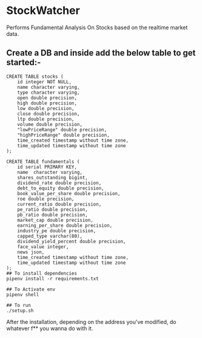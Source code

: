 # StockWatcher
Performs Fundamental Analysis On Stocks based on the realtime market data. 

## Create a DB and inside add the below table to get started:-
```
CREATE TABLE stocks (
    id integer NOT NULL,
    name character varying,
    type character varying,
    open double precision,
    high double precision,
    low double precision,
    close double precision,
    ltp double precision,
    volume double precision,
    "lowPriceRange" double precision,
    "highPriceRange" double precision,
    time_created timestamp without time zone,
    time_updated timestamp without time zone
);

CREATE TABLE fundamentals (
	id serial PRIMARY KEY,
    name  character varying,
    shares_outstanding bigint,
    dividend_rate double precision,
    debt_to_equity double precision,
    book_value_per_share double precision,
    roe double precision,
    current_ratio double precision,
    pe_ratio double precision,
    pb_ratio double precision,
    market_cap double precision,
    earning_per_share double precision,
    industry_pe double precision,
    capped_type varchar(80),
    dividend_yield_percent double precision,
    face_value integer,
    news json,
    time_created timestamp without time zone,
    time_updated timestamp without time zone
);
## To install dependencies
pipenv install -r requirements.txt

## To Activate env
pipenv shell

## To run 
./setup.sh
```

After the installation, depending on the address you've modified, do whatever f** you wanna do with it.

